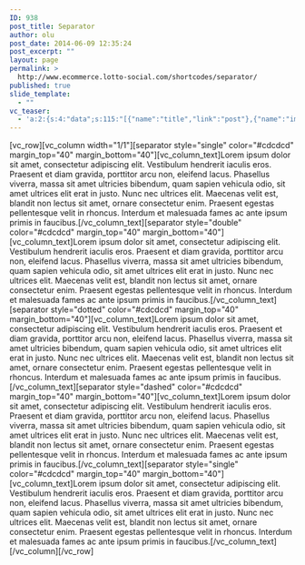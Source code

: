 ```yaml
---
ID: 938
post_title: Separator
author: olu
post_date: 2014-06-09 12:35:24
post_excerpt: ""
layout: page
permalink: >
  http://www.ecommerce.lotto-social.com/shortcodes/separator/
published: true
slide_template:
  - ""
vc_teaser:
  - 'a:2:{s:4:"data";s:115:"[{"name":"title","link":"post"},{"name":"image","image":"featured","link":"none"},{"name":"text","mode":"excerpt"}]";s:7:"bgcolor";s:0:"";}'
---
```

[vc_row][vc_column width="1/1"][separator style="single" color="#cdcdcd" margin_top="40" margin_bottom="40"][vc_column_text]Lorem ipsum dolor sit amet, consectetur adipiscing elit. Vestibulum hendrerit iaculis eros. Praesent et diam gravida, porttitor arcu non, eleifend lacus. Phasellus viverra, massa sit amet ultricies bibendum, quam sapien vehicula odio, sit amet ultrices elit erat in justo. Nunc nec ultrices elit. Maecenas velit est, blandit non lectus sit amet, ornare consectetur enim. Praesent egestas pellentesque velit in rhoncus. Interdum et malesuada fames ac ante ipsum primis in faucibus.[/vc_column_text][separator style="double" color="#cdcdcd" margin_top="40" margin_bottom="40"][vc_column_text]Lorem ipsum dolor sit amet, consectetur adipiscing elit. Vestibulum hendrerit iaculis eros. Praesent et diam gravida, porttitor arcu non, eleifend lacus. Phasellus viverra, massa sit amet ultricies bibendum, quam sapien vehicula odio, sit amet ultrices elit erat in justo. Nunc nec ultrices elit. Maecenas velit est, blandit non lectus sit amet, ornare consectetur enim. Praesent egestas pellentesque velit in rhoncus. Interdum et malesuada fames ac ante ipsum primis in faucibus.[/vc_column_text][separator style="dotted" color="#cdcdcd" margin_top="40" margin_bottom="40"][vc_column_text]Lorem ipsum dolor sit amet, consectetur adipiscing elit. Vestibulum hendrerit iaculis eros. Praesent et diam gravida, porttitor arcu non, eleifend lacus. Phasellus viverra, massa sit amet ultricies bibendum, quam sapien vehicula odio, sit amet ultrices elit erat in justo. Nunc nec ultrices elit. Maecenas velit est, blandit non lectus sit amet, ornare consectetur enim. Praesent egestas pellentesque velit in rhoncus. Interdum et malesuada fames ac ante ipsum primis in faucibus.[/vc_column_text][separator style="dashed" color="#cdcdcd" margin_top="40" margin_bottom="40"][vc_column_text]Lorem ipsum dolor sit amet, consectetur adipiscing elit. Vestibulum hendrerit iaculis eros. Praesent et diam gravida, porttitor arcu non, eleifend lacus. Phasellus viverra, massa sit amet ultricies bibendum, quam sapien vehicula odio, sit amet ultrices elit erat in justo. Nunc nec ultrices elit. Maecenas velit est, blandit non lectus sit amet, ornare consectetur enim. Praesent egestas pellentesque velit in rhoncus. Interdum et malesuada fames ac ante ipsum primis in faucibus.[/vc_column_text][separator style="single" color="#cdcdcd" margin_top="40" margin_bottom="40"][vc_column_text]Lorem ipsum dolor sit amet, consectetur adipiscing elit. Vestibulum hendrerit iaculis eros. Praesent et diam gravida, porttitor arcu non, eleifend lacus. Phasellus viverra, massa sit amet ultricies bibendum, quam sapien vehicula odio, sit amet ultrices elit erat in justo. Nunc nec ultrices elit. Maecenas velit est, blandit non lectus sit amet, ornare consectetur enim. Praesent egestas pellentesque velit in rhoncus. Interdum et malesuada fames ac ante ipsum primis in faucibus.[/vc_column_text][/vc_column][/vc_row]